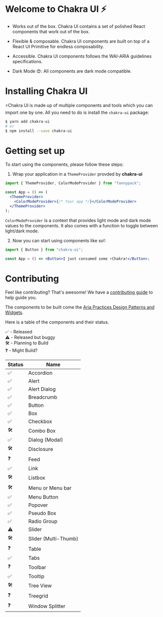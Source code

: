 # **Welcome to Chakra UI ⚡️**

- Works out of the box. Chakra UI contains a set of polished React components
  that work out of the box.

- Flexible & composable. Chakra UI components are built on top of a React UI
  Primitive for endless composability.

- Accessible. Chakra UI components follows the WAI-ARIA guidelines
  specifications.

- Dark Mode 😍: All components are dark mode compatible.

# Installing Chakra UI

⚡️Chakra UI is made up of multiple components and tools which you can import
one by one. All you need to do is install the `chakra-ui` package:

```sh
$ yarn add chakra-ui
# or
$ npm install --save chakra-ui
```

# Getting set up

To start using the components, please follow these steps:

1. Wrap your application in a `ThemeProvider` provded by **chakra-ui**

```jsx
import { ThemeProvider, ColorModeProvider } from "fannypack";

const App = () => (
  <ThemeProvider>
    <ColorModeProvider>{/* Your app */}</ColorModeProvider>
  </ThemeProvider>
);
```

`ColorModeProvider` is a context that provides light mode and dark mode values
to the components. It also comes with a function to toggle between light/dark
mode.

2. Now you can start using components like so!:

```jsx
import { Button } from "chakra-ui";

const App = () => <Button>I just consumed some ⚡️Chakra!</Button>;
```

# Contributing

Feel like contributing? That's awesome! We have a
[contributing guide](./CONTRIBUTING.md) to help guide you.

The components to be built come the
[Aria Practices Design Patterns and Widgets](https://www.w3.org/TR/wai-aria-practices-1.1).

Here is a table of the components and their status.

✅ - Released<br/> ⚠️ - Released but buggy<br/> 🛠 - Planning to Build<br/> ❓ -
Might Build?

| Status | Name                 |
| ------ | -------------------- |
| ✅      | Accordion            |
| ✅      | Alert                |
| ✅      | Alert Dialog         |
| ✅      | Breadcrumb           |
| ✅      | Button               |
| ✅      | Box                  |
| ✅      | Checkbox             |
| 🛠     | Combo Box            |
| ✅      | Dialog (Modal)       |
| 🛠     | Disclosure           |
| ❓      | Feed                 |
| ✅      | Link                 |
| 🛠     | Listbox              |
| 🛠     | Menu or Menu bar     |
| ✅      | Menu Button          |
| ✅      | Popover              |
| ✅      | Pseudo Box           |
| ✅      | Radio Group          |
| ⚠️     | Slider               |
| 🛠     | Slider (Multi-Thumb) |
| ❓      | Table                |
| ✅      | Tabs                 |
| ❓      | Toolbar              |
| ✅      | Tooltip              |
| 🛠     | Tree View            |
| ❓      | Treegrid             |
| ❓      | Window Splitter      |
